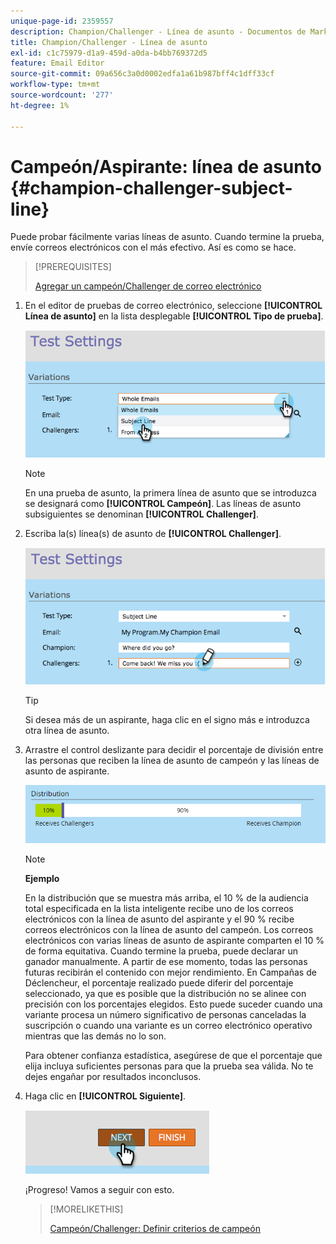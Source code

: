 ```yaml
---
unique-page-id: 2359557
description: Champion/Challenger - Línea de asunto - Documentos de Marketo - Documentación del producto
title: Champion/Challenger - Línea de asunto
exl-id: c1c75979-d1a9-459d-a0da-b4bb769372d5
feature: Email Editor
source-git-commit: 09a656c3a0d0002edfa1a61b987bff4c1dff33cf
workflow-type: tm+mt
source-wordcount: '277'
ht-degree: 1%

---
```


# Campeón/Aspirante: línea de asunto {#champion-challenger-subject-line}

Puede probar fácilmente varias líneas de asunto. Cuando termine la prueba, envíe correos electrónicos con el más efectivo. Así es como se hace.

>[!PREREQUISITES]
>
>[Agregar un campeón/Challenger de correo electrónico](/help/marketo/product-docs/email-marketing/general/functions-in-the-editor/email-tests-champion-challenger/add-an-email-champion-challenger.md)

1. En el editor de pruebas de correo electrónico, seleccione **[!UICONTROL Línea de asunto]** en la lista desplegable **[!UICONTROL Tipo de prueba]**.

   ![](assets/image2014-9-15-12-3a37-3a50.png)

   >[!NOTE]
   >
   >En una prueba de asunto, la primera línea de asunto que se introduzca se designará como **[!UICONTROL Campeón]**. Las líneas de asunto subsiguientes se denominan **[!UICONTROL Challenger]**.

1. Escriba la(s) línea(s) de asunto de **[!UICONTROL Challenger]**.

   ![](assets/image2014-9-15-12-3a38-3a4.png)

   >[!TIP]
   >
   >Si desea más de un aspirante, haga clic en el signo más e introduzca otra línea de asunto.

1. Arrastre el control deslizante para decidir el porcentaje de división entre las personas que reciben la línea de asunto de campeón y las líneas de asunto de aspirante.

   ![](assets/image2015-8-7-15-3a19-3a50.png)

   >[!NOTE]
   >
   >**Ejemplo**
   >
   >En la distribución que se muestra más arriba, el 10 % de la audiencia total especificada en la lista inteligente recibe uno de los correos electrónicos con la línea de asunto del aspirante y el 90 % recibe correos electrónicos con la línea de asunto del campeón. Los correos electrónicos con varias líneas de asunto de aspirante comparten el 10 % de forma equitativa. Cuando termine la prueba, puede declarar un ganador manualmente. A partir de ese momento, todas las personas futuras recibirán el contenido con mejor rendimiento. En Campañas de Déclencheur, el porcentaje realizado puede diferir del porcentaje seleccionado, ya que es posible que la distribución no se alinee con precisión con los porcentajes elegidos. Esto puede suceder cuando una variante procesa un número significativo de personas canceladas la suscripción o cuando una variante es un correo electrónico operativo mientras que las demás no lo son.

   Para obtener confianza estadística, asegúrese de que el porcentaje que elija incluya suficientes personas para que la prueba sea válida. No te dejes engañar por resultados inconclusos.

1. Haga clic en **[!UICONTROL Siguiente]**.

   ![](assets/image2014-9-15-12-3a40-3a42.png)

   ¡Progreso! Vamos a seguir con esto.

   >[!MORELIKETHIS]
   >
   >[Campeón/Challenger: Definir criterios de campeón](/help/marketo/product-docs/email-marketing/general/functions-in-the-editor/email-tests-champion-challenger/champion-challenger-define-champion-criteria.md)
